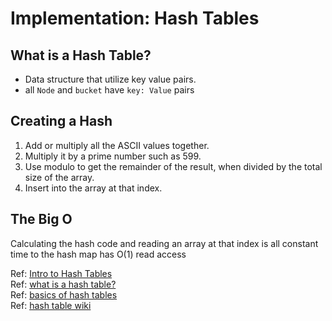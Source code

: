# Implementation: Hash Tables  

## What is a Hash Table?  
- Data structure that utilize key value pairs. 
- all ```Node``` and ```bucket``` have ```key: Value``` pairs 



## Creating a Hash  
1. Add or multiply all the ASCII values together.
2. Multiply it by a prime number such as 599.
3. Use modulo to get the remainder of the result, when divided by the total size of the array.
4. Insert into the array at that index.  

## The Big O  
Calculating the hash code and reading an array at that index is all constant time to the hash map has O(1) read access





Ref: [Intro to Hash Tables](https://codefellows.github.io/common_curriculum/data_structures_and_algorithms/Code_401/class-30/resources/Hashtables.html)  
Ref: [what is a hash table?](https://www.youtube.com/watch?v=MfhjkfocRR0)  
Ref: [basics of hash tables](https://www.hackerearth.com/practice/data-structures/hash-tables/basics-of-hash-tables/tutorial/)  
Ref: [hash table wiki](https://en.wikipedia.org/wiki/Hash_table)  